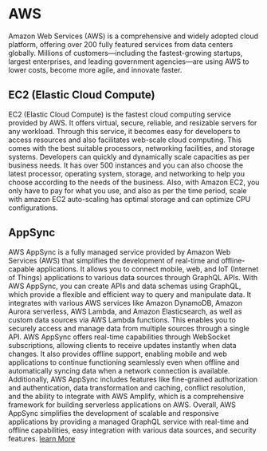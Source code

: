 # AWS

Amazon Web Services (AWS) is a comprehensive and widely adopted cloud platform,
offering over 200 fully featured services from data centers globally.
Millions of customers—including the fastest-growing startups, largest enterprises,
and leading government agencies—are using AWS to lower costs, become more agile, and innovate faster.

## EC2 (Elastic Cloud Compute)

EC2 (Elastic Cloud Compute) is the fastest cloud computing service provided by AWS. It offers virtual, secure, reliable, and resizable servers for any workload. Through this service, it becomes easy for developers to access resources and also facilitates web-scale cloud computing. This comes with the best suitable processors, networking facilities, and storage systems. Developers can quickly and dynamically scale capacities as per business needs. It has over 500 instances and you can also choose the latest processor, operating system, storage, and networking to help you choose according to the needs of the business. Also, with Amazon EC2, you only have to pay for what you use, and also as per the time period, scale with amazon EC2 auto-scaling has optimal storage and can optimize CPU configurations.


## AppSync

AWS AppSync is a fully managed service provided by Amazon Web Services (AWS) that simplifies the development of real-time and offline-capable applications. It allows you to connect mobile, web, and IoT (Internet of Things) applications to various data sources through GraphQL APIs.
With AWS AppSync, you can create APIs and data schemas using GraphQL, which provide a flexible and efficient way to query and manipulate data. It integrates with various AWS services like Amazon DynamoDB, Amazon Aurora serverless, AWS Lambda, and Amazon Elasticsearch, as well as custom data sources via AWS Lambda functions. This enables you to securely access and manage data from multiple sources through a single API.
AWS AppSync offers real-time capabilities through WebSocket subscriptions, allowing clients to receive updates instantly when data changes. It also provides offline support, enabling mobile and web applications to continue functioning seamlessly even when offline and automatically syncing data when a network connection is available.
Additionally, AWS AppSync includes features like fine-grained authorization and authentication, data transformation and caching, conflict resolution, and the ability to integrate with AWS Amplify, which is a comprehensive framework for building serverless applications on AWS.
Overall, AWS AppSync simplifies the development of scalable and responsive applications by providing a managed GraphQL service with real-time and offline capabilities, easy integration with various data sources, and security features.
[learn More](./appsync.md)
